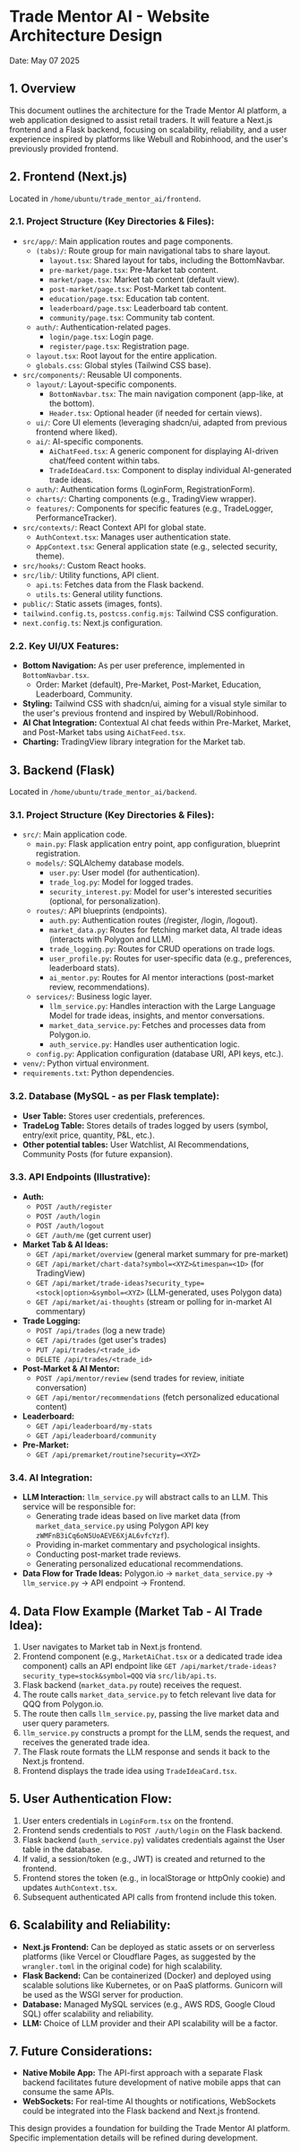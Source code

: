 # Trade Mentor AI - Website Architecture Design

Date: May 07 2025

## 1. Overview

This document outlines the architecture for the Trade Mentor AI platform, a web application designed to assist retail traders. It will feature a Next.js frontend and a Flask backend, focusing on scalability, reliability, and a user experience inspired by platforms like Webull and Robinhood, and the user's previously provided frontend.

## 2. Frontend (Next.js)

Located in `/home/ubuntu/trade_mentor_ai/frontend`.

### 2.1. Project Structure (Key Directories & Files):

*   `src/app/`: Main application routes and page components.
    *   `(tabs)/`: Route group for main navigational tabs to share layout.
        *   `layout.tsx`: Shared layout for tabs, including the BottomNavbar.
        *   `pre-market/page.tsx`: Pre-Market tab content.
        *   `market/page.tsx`: Market tab content (default view).
        *   `post-market/page.tsx`: Post-Market tab content.
        *   `education/page.tsx`: Education tab content.
        *   `leaderboard/page.tsx`: Leaderboard tab content.
        *   `community/page.tsx`: Community tab content.
    *   `auth/`: Authentication-related pages.
        *   `login/page.tsx`: Login page.
        *   `register/page.tsx`: Registration page.
    *   `layout.tsx`: Root layout for the entire application.
    *   `globals.css`: Global styles (Tailwind CSS base).
*   `src/components/`: Reusable UI components.
    *   `layout/`: Layout-specific components.
        *   `BottomNavbar.tsx`: The main navigation component (app-like, at the bottom).
        *   `Header.tsx`: Optional header (if needed for certain views).
    *   `ui/`: Core UI elements (leveraging shadcn/ui, adapted from previous frontend where liked).
    *   `ai/`: AI-specific components.
        *   `AiChatFeed.tsx`: A generic component for displaying AI-driven chat/feed content within tabs.
        *   `TradeIdeaCard.tsx`: Component to display individual AI-generated trade ideas.
    *   `auth/`: Authentication forms (LoginForm, RegistrationForm).
    *   `charts/`: Charting components (e.g., TradingView wrapper).
    *   `features/`: Components for specific features (e.g., TradeLogger, PerformanceTracker).
*   `src/contexts/`: React Context API for global state.
    *   `AuthContext.tsx`: Manages user authentication state.
    *   `AppContext.tsx`: General application state (e.g., selected security, theme).
*   `src/hooks/`: Custom React hooks.
*   `src/lib/`: Utility functions, API client.
    *   `api.ts`: Fetches data from the Flask backend.
    *   `utils.ts`: General utility functions.
*   `public/`: Static assets (images, fonts).
*   `tailwind.config.ts`, `postcss.config.mjs`: Tailwind CSS configuration.
*   `next.config.ts`: Next.js configuration.

### 2.2. Key UI/UX Features:

*   **Bottom Navigation:** As per user preference, implemented in `BottomNavbar.tsx`.
    *   Order: Market (default), Pre-Market, Post-Market, Education, Leaderboard, Community.
*   **Styling:** Tailwind CSS with shadcn/ui, aiming for a visual style similar to the user's previous frontend and inspired by Webull/Robinhood.
*   **AI Chat Integration:** Contextual AI chat feeds within Pre-Market, Market, and Post-Market tabs using `AiChatFeed.tsx`.
*   **Charting:** TradingView library integration for the Market tab.

## 3. Backend (Flask)

Located in `/home/ubuntu/trade_mentor_ai/backend`.

### 3.1. Project Structure (Key Directories & Files):

*   `src/`: Main application code.
    *   `main.py`: Flask application entry point, app configuration, blueprint registration.
    *   `models/`: SQLAlchemy database models.
        *   `user.py`: User model (for authentication).
        *   `trade_log.py`: Model for logged trades.
        *   `security_interest.py`: Model for user's interested securities (optional, for personalization).
    *   `routes/`: API blueprints (endpoints).
        *   `auth.py`: Authentication routes (/register, /login, /logout).
        *   `market_data.py`: Routes for fetching market data, AI trade ideas (interacts with Polygon and LLM).
        *   `trade_logging.py`: Routes for CRUD operations on trade logs.
        *   `user_profile.py`: Routes for user-specific data (e.g., preferences, leaderboard stats).
        *   `ai_mentor.py`: Routes for AI mentor interactions (post-market review, recommendations).
    *   `services/`: Business logic layer.
        *   `llm_service.py`: Handles interaction with the Large Language Model for trade ideas, insights, and mentor conversations.
        *   `market_data_service.py`: Fetches and processes data from Polygon.io.
        *   `auth_service.py`: Handles user authentication logic.
    *   `config.py`: Application configuration (database URI, API keys, etc.).
*   `venv/`: Python virtual environment.
*   `requirements.txt`: Python dependencies.

### 3.2. Database (MySQL - as per Flask template):

*   **User Table:** Stores user credentials, preferences.
*   **TradeLog Table:** Stores details of trades logged by users (symbol, entry/exit price, quantity, P&L, etc.).
*   **Other potential tables:** User Watchlist, AI Recommendations, Community Posts (for future expansion).

### 3.3. API Endpoints (Illustrative):

*   **Auth:**
    *   `POST /auth/register`
    *   `POST /auth/login`
    *   `POST /auth/logout`
    *   `GET /auth/me` (get current user)
*   **Market Tab & AI Ideas:**
    *   `GET /api/market/overview` (general market summary for pre-market)
    *   `GET /api/market/chart-data?symbol=<XYZ>&timespan=<1D>` (for TradingView)
    *   `GET /api/market/trade-ideas?security_type=<stock|option>&symbol=<XYZ>` (LLM-generated, uses Polygon data)
    *   `GET /api/market/ai-thoughts` (stream or polling for in-market AI commentary)
*   **Trade Logging:**
    *   `POST /api/trades` (log a new trade)
    *   `GET /api/trades` (get user's trades)
    *   `PUT /api/trades/<trade_id>`
    *   `DELETE /api/trades/<trade_id>`
*   **Post-Market & AI Mentor:**
    *   `POST /api/mentor/review` (send trades for review, initiate conversation)
    *   `GET /api/mentor/recommendations` (fetch personalized educational content)
*   **Leaderboard:**
    *   `GET /api/leaderboard/my-stats`
    *   `GET /api/leaderboard/community`
*   **Pre-Market:**
    *   `GET /api/premarket/routine?security=<XYZ>`

### 3.4. AI Integration:

*   **LLM Interaction:** `llm_service.py` will abstract calls to an LLM. This service will be responsible for:
    *   Generating trade ideas based on live market data (from `market_data_service.py` using Polygon API key `zWMFnB3iCq6oN5UoAEVE6XjAL6vfcYzf`).
    *   Providing in-market commentary and psychological insights.
    *   Conducting post-market trade reviews.
    *   Generating personalized educational recommendations.
*   **Data Flow for Trade Ideas:** Polygon.io -> `market_data_service.py` -> `llm_service.py` -> API endpoint -> Frontend.

## 4. Data Flow Example (Market Tab - AI Trade Idea):

1.  User navigates to Market tab in Next.js frontend.
2.  Frontend component (e.g., `MarketAiChat.tsx` or a dedicated trade idea component) calls an API endpoint like `GET /api/market/trade-ideas?security_type=stock&symbol=QQQ` via `src/lib/api.ts`.
3.  Flask backend (`market_data.py` route) receives the request.
4.  The route calls `market_data_service.py` to fetch relevant live data for QQQ from Polygon.io.
5.  The route then calls `llm_service.py`, passing the live market data and user query parameters.
6.  `llm_service.py` constructs a prompt for the LLM, sends the request, and receives the generated trade idea.
7.  The Flask route formats the LLM response and sends it back to the Next.js frontend.
8.  Frontend displays the trade idea using `TradeIdeaCard.tsx`.

## 5. User Authentication Flow:

1.  User enters credentials in `LoginForm.tsx` on the frontend.
2.  Frontend sends credentials to `POST /auth/login` on the Flask backend.
3.  Flask backend (`auth_service.py`) validates credentials against the User table in the database.
4.  If valid, a session/token (e.g., JWT) is created and returned to the frontend.
5.  Frontend stores the token (e.g., in localStorage or httpOnly cookie) and updates `AuthContext.tsx`.
6.  Subsequent authenticated API calls from frontend include this token.

## 6. Scalability and Reliability:

*   **Next.js Frontend:** Can be deployed as static assets or on serverless platforms (like Vercel or Cloudflare Pages, as suggested by the `wrangler.toml` in the original code) for high scalability.
*   **Flask Backend:** Can be containerized (Docker) and deployed using scalable solutions like Kubernetes, or on PaaS platforms. Gunicorn will be used as the WSGI server for production.
*   **Database:** Managed MySQL services (e.g., AWS RDS, Google Cloud SQL) offer scalability and reliability.
*   **LLM:** Choice of LLM provider and their API scalability will be a factor.

## 7. Future Considerations:

*   **Native Mobile App:** The API-first approach with a separate Flask backend facilitates future development of native mobile apps that can consume the same APIs.
*   **WebSockets:** For real-time AI thoughts or notifications, WebSockets could be integrated into the Flask backend and Next.js frontend.

This design provides a foundation for building the Trade Mentor AI platform. Specific implementation details will be refined during development.
